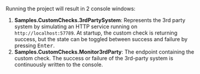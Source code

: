 Running the project will result in 2 console windows:

1. **Samples.CustomChecks.3rdPartySystem**: Represents the 3rd party system by simulating an HTTP service running on `http://localhost:57789`. At startup, the custom check is returning success, but the state can be toggled between success and failure by pressing <kbd>Enter</kbd>.
1. **Samples.CustomChecks.Monitor3rdParty**: The endpoint containing the custom check. The success or failure of the 3rd-party system is continuously written to the console.